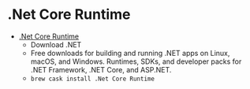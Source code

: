 # .Net Core Runtime
- [.Net Core Runtime](https://www.microsoft.com/net/core#macos)
  -  Download .NET
  - Free downloads for building and running .NET apps on Linux, macOS, and Windows. Runtimes, SDKs, and developer packs for .NET Framework, .NET Core, and ASP.NET.
  - `brew cask install .Net Core Runtime`
